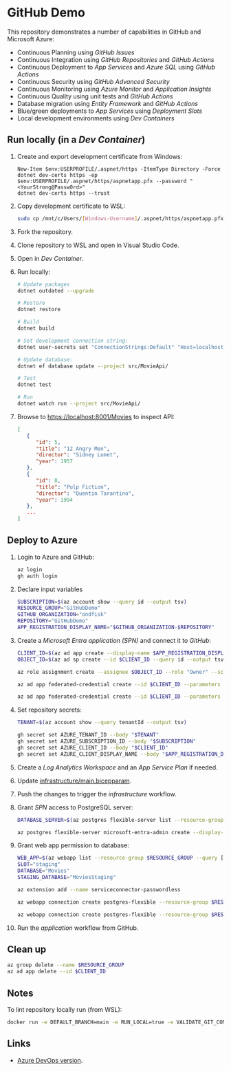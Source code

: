 # GitHub Demo

This repository demonstrates a number of capabilities in GitHub and Microsoft Azure:

- Continuous Planning using _GitHub Issues_
- Continuous Integration using _GitHub Repositories_ and _GitHub Actions_
- Continuous Deployment to _App Services_ and _Azure SQL_ using _GitHub Actions_
- Continuous Security using _GitHub Advanced Security_
- Continuous Monitoring using _Azure Monitor_ and _Application Insights_
- Continuous Quality using unit tests and _GitHub Actions_
- Database migration using _Entity Framework_ and _GitHub Actions_
- Blue/green deployments to _App Services_ using _Deployment Slots_
- Local development environments using _Dev Containers_

## Run locally (in a _Dev Container_)

1. Create and export development certificate from Windows:

   ```pwsh
   New-Item $env:USERPROFILE/.aspnet/https -ItemType Directory -Force
   dotnet dev-certs https -ep $env:USERPROFILE/.aspnet/https/aspnetapp.pfx --password "<YourStrong@Passw0rd>"
   dotnet dev-certs https --trust
   ```

1. Copy development certificate to WSL:

   ```bash
   sudo cp /mnt/c/Users/[Windows-Username]/.aspnet/https/aspnetapp.pfx ~/.aspnet/https
   ```

1. Fork the repository.
1. Clone repository to WSL and open in Visual Studio Code.
1. Open in _Dev Container_.
1. Run locally:

   ```bash
   # Update packages
   dotnet outdated --upgrade

   # Restore
   dotnet restore

   # Build
   dotnet build

   # Set development connection string:
   dotnet user-secrets set "ConnectionStrings:Default" "Host=localhost;Port=5432;Database=postgres;Username=postgres;Password=postgres" --project src/MovieApi/

   # Update database:
   dotnet ef database update --project src/MovieApi/

   # Test
   dotnet test

   # Run
   dotnet watch run --project src/MovieApi/
   ```

1. Browse to <https://localhost:8001/Movies> to inspect API:

   ```json
   [
      {
         "id": 5,
         "title": "12 Angry Men",
         "director": "Sidney Lumet",
         "year": 1957
      },
      {
         "id": 8,
         "title": "Pulp Fiction",
         "director": "Quentin Tarantino",
         "year": 1994
      },
      ...
   ]
   ```

## Deploy to Azure

1. Login to Azure and GitHub:

   ```bash
   az login
   gh auth login
   ```

1. Declare input variables

   ```bash
   SUBSCRIPTION=$(az account show --query id --output tsv)
   RESOURCE_GROUP="GitHubDemo"
   GITHUB_ORGANIZATION="ondfisk"
   REPOSITORY="GitHubDemo"
   APP_REGISTRATION_DISPLAY_NAME="$GITHUB_ORGANIZATION-$REPOSITORY"
   ```

1. Create a _Microsoft Entra application (SPN)_ and connect it to _GitHub_:

   ```bash
   CLIENT_ID=$(az ad app create --display-name $APP_REGISTRATION_DISPLAY_NAME --query appId --output tsv)
   OBJECT_ID=$(az ad sp create --id $CLIENT_ID --query id --output tsv)

   az role assignment create --assignee $OBJECT_ID --role "Owner" --scope "/subscriptions/$SUBSCRIPTION"

   az ad app federated-credential create --id $CLIENT_ID --parameters "{ \"name\": \"$GITHUB_ORGANIZATION-$REPOSITORY-Environment-Staging\", \"issuer\": \"https://token.actions.githubusercontent.com\", \"subject\": \"repo:$GITHUB_ORGANIZATION/$REPOSITORY:environment:Staging\", \"description\": \"Deploy to staging environment\", \"audiences\": [ \"api://AzureADTokenExchange\" ] }"

   az ad app federated-credential create --id $CLIENT_ID --parameters "{ \"name\": \"$GITHUB_ORGANIZATION-$REPOSITORY-Environment-Production\", \"description\": \"Deploy to production environment\", \"issuer\": \"https://token.actions.githubusercontent.com\", \"subject\": \"repo:$GITHUB_ORGANIZATION/$REPOSITORY:environment:Production\", \"audiences\": [ \"api://AzureADTokenExchange\" ] }"
   ```

1. Set repository secrets:

   ```bash
   TENANT=$(az account show --query tenantId --output tsv)

   gh secret set AZURE_TENANT_ID --body "$TENANT"
   gh secret set AZURE_SUBSCRIPTION_ID --body "$SUBSCRIPTION"
   gh secret set AZURE_CLIENT_ID --body "$CLIENT_ID"
   gh secret set AZURE_CLIENT_DISPLAY_NAME --body "$APP_REGISTRATION_DISPLAY_NAME"
   ```

1. Create a _Log Analytics Workspace_ and an _App Service Plan_ if needed.

1. Update [infrastructure/main.bicepparam](`infrastructure/main.bicepparam`).

1. Push the changes to trigger the _infrastructure_ workflow.

1. Grant _SPN_ access to PostgreSQL server:

   ```bash
   DATABASE_SERVER=$(az postgres flexible-server list --resource-group $RESOURCE_GROUP --query [].name --output tsv)

   az postgres flexible-server microsoft-entra-admin create --display-name "$APP_REGISTRATION_DISPLAY_NAME" --object-id $OBJECT_ID --resource-group $RESOURCE_GROUP --server-name $DATABASE_SERVER --type ServicePrincipal
   ```

1. Grant web app permission to database:

   ```bash
   WEB_APP=$(az webapp list --resource-group $RESOURCE_GROUP --query [].name --output tsv)
   SLOT="staging"
   DATABASE="Movies"
   STAGING_DATABASE="MoviesStaging"

   az extension add --name serviceconnector-passwordless

   az webapp connection create postgres-flexible --resource-group $RESOURCE_GROUP --name $WEB_APP --target-resource-group $RESOURCE_GROUP --server $DATABASE_SERVER --database $DATABASE --system-identity --client-type dotnet --connection $DATABASE --new --opt-out configinfo

   az webapp connection create postgres-flexible --resource-group $RESOURCE_GROUP --name $WEB_APP --slot $SLOT --target-resource-group $RESOURCE_GROUP --server $DATABASE_SERVER --database $STAGING_DATABASE --system-identity --client-type dotnet --connection $STAGING_DATABASE --new --opt-out configinfo
   ```

1. Run the _application_ workflow from GitHub.

## Clean up

```bash
az group delete --name $RESOURCE_GROUP
az ad app delete --id $CLIENT_ID
```

## Notes

To lint repository locally run (from WSL):

```bash
docker run -e DEFAULT_BRANCH=main -e RUN_LOCAL=true -e VALIDATE_GIT_COMMITLINT=false -e VALIDATE_JSCPD=false -e FIX_JSON=true -e FIX_JSON_PRETTIER=true -e FIX_JSONC=true -e FIX_JSONC_PRETTIER=true -e FIX_MARKDOWN=true -e FIX_MARKDOWN_PRETTIER=true -e FIX_YAML_PRETTIER=true -v .:/tmp/lint --rm ghcr.io/super-linter/super-linter:latest
```

## Links

- [Azure DevOps version](https://dev.azure.com/ondfisk/AzureDevOpsDemo).
